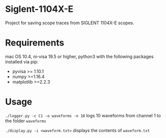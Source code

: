 # Siglent-1104X-E
Project for saving scope traces from SIGLENT 1104X-E scopes.

# Requirements
mac OS 10.4, ni-visa 19.5 or higher, python3 with the following packages installed via pip:
   - pyvisa      >= 1.10.1
   - numpy       >=1.16.4
   - matplotlib  >=2.2.3


# Usage
`./logger.py -c C1 -o waveforms -n 10` logs 10 waveforms from channel 1 to the folder `waveforms`

`./display.py -i <waveform.txt>` displays the contents of `waveform.txt`
